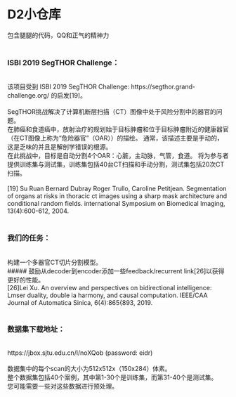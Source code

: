 D2小仓库
====
包含腿腿的代码，QQ和正气的精神力<br>
<br>

### ISBI 2019 SegTHOR Challenge：<br>
<br>
该项目受到 ISBI 2019 SegTHOR Challenge: https://segthor.grand-challenge.org/ 的启发[19]。<br>
<br>
SegTHOR挑战解决了计算机断层扫描（CT）图像中处于风险分割中的器官的问题。<br>
在肺癌和食道癌中，放射治疗的规划始于目标肿瘤和位于目标肿瘤附近的健康器官（在CT图像上称为“危险器官”（OAR））的描绘。 通常，该描述主要是手动的，这是乏味的并且是解剖学错误的根源。 <br>
在此挑战中，目标是自动分割4个OAR：心脏，主动脉，气管，食道。 将为参与者提供训练集与测试集，训练集包括40台CT扫描和手动分割，测试集包括20次CT扫描。<br>
<br>
[19] Su Ruan Bernard Dubray Roger Trullo, Caroline Petitjean. Segmentation of organs at risks in thoracic ct images using a sharp mask architecture and conditional random fields. international Symposium on Biomedical Imaging, 13(4):600-612, 2004. <br>
<br>

### 我们的任务： <br>
<br>
构建一个多器官CT切片分割模型。 <br>
##### 鼓励从decoder到encoder添加一些feedback/recurrent link[26]以获得更好的性能。<br>
[26]Lei Xu. An overview and perspectives on bidirectional intelligence: Lmser duality, double ia harmony, and causal computation. IEEE/CAA Journal of Automatica Sinica, 6(4):865{893, 2019. <br>
<br>

### 数据集下载地址： <br>
<br>
https://jbox.sjtu.edu.cn/l/noXQob (password: eidr) <br>
<br>
数据集中的每个scan的大小为512x512x（150x284）体素。 <br>
整个数据集包括40个案例，其中第1-30个是训练集，而第31-40个是测试集。 <br>
您可能需要一些对这些数据进行预处理。<br>
<br>
